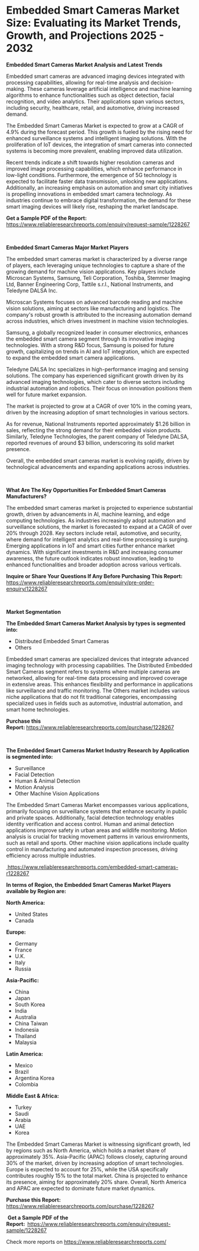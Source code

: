 <p><h1>Embedded Smart Cameras Market Size: Evaluating its Market Trends, Growth, and Projections 2025 - 2032</h1></p><p><strong>Embedded Smart Cameras Market Analysis and Latest Trends</strong></p>
<p><p>Embedded smart cameras are advanced imaging devices integrated with processing capabilities, allowing for real-time analysis and decision-making. These cameras leverage artificial intelligence and machine learning algorithms to enhance functionalities such as object detection, facial recognition, and video analytics. Their applications span various sectors, including security, healthcare, retail, and automotive, driving increased demand.</p><p>The Embedded Smart Cameras Market is expected to grow at a CAGR of 4.9% during the forecast period. This growth is fueled by the rising need for enhanced surveillance systems and intelligent imaging solutions. With the proliferation of IoT devices, the integration of smart cameras into connected systems is becoming more prevalent, enabling improved data utilization.</p><p>Recent trends indicate a shift towards higher resolution cameras and improved image processing capabilities, which enhance performance in low-light conditions. Furthermore, the emergence of 5G technology is expected to facilitate faster data transmission, unlocking new applications. Additionally, an increasing emphasis on automation and smart city initiatives is propelling innovations in embedded smart camera technology. As industries continue to embrace digital transformation, the demand for these smart imaging devices will likely rise, reshaping the market landscape.</p></p>
<p><strong>Get a Sample PDF of the Report:&nbsp;</strong> <a href="https://www.reliableresearchreports.com/enquiry/request-sample/1228267?utm_campaign=2251&utm_medium=2&utm_source=Github&utm_content=ia&utm_term=06042025&utm_id=embedded-smart-cameras">https://www.reliableresearchreports.com/enquiry/request-sample/1228267</a></p>
<p>&nbsp;</p>
<p><strong>Embedded Smart Cameras Major Market Players</strong></p>
<p><p>The embedded smart cameras market is characterized by a diverse range of players, each leveraging unique technologies to capture a share of the growing demand for machine vision applications. Key players include Microscan Systems, Samsung, Teli Corporation, Toshiba, Stemmer Imaging Ltd, Banner Engineering Corp, Tattile s.r.l., National Instruments, and Teledyne DALSA Inc.</p><p>Microscan Systems focuses on advanced barcode reading and machine vision solutions, aiming at sectors like manufacturing and logistics. The company's robust growth is attributed to the increasing automation demand across industries, which drives investment in machine vision technologies.</p><p>Samsung, a globally recognized leader in consumer electronics, enhances the embedded smart camera segment through its innovative imaging technologies. With a strong R&D focus, Samsung is poised for future growth, capitalizing on trends in AI and IoT integration, which are expected to expand the embedded smart camera applications.</p><p>Teledyne DALSA Inc specializes in high-performance imaging and sensing solutions. The company has experienced significant growth driven by its advanced imaging technologies, which cater to diverse sectors including industrial automation and robotics. Their focus on innovation positions them well for future market expansion.</p><p>The market is projected to grow at a CAGR of over 10% in the coming years, driven by the increasing adoption of smart technologies in various sectors. </p><p>As for revenue, National Instruments reported approximately $1.26 billion in sales, reflecting the strong demand for their embedded vision products. Similarly, Teledyne Technologies, the parent company of Teledyne DALSA, reported revenues of around $3 billion, underscoring its solid market presence.</p><p>Overall, the embedded smart cameras market is evolving rapidly, driven by technological advancements and expanding applications across industries.</p></p>
<p>&nbsp;</p>
<p><strong>What Are The Key Opportunities For Embedded Smart Cameras Manufacturers?</strong></p>
<p><p>The embedded smart cameras market is projected to experience substantial growth, driven by advancements in AI, machine learning, and edge computing technologies. As industries increasingly adopt automation and surveillance solutions, the market is forecasted to expand at a CAGR of over 20% through 2028. Key sectors include retail, automotive, and security, where demand for intelligent analytics and real-time processing is surging. Emerging applications in IoT and smart cities further enhance market dynamics. With significant investments in R&D and increasing consumer awareness, the future outlook indicates robust innovation, leading to enhanced functionalities and broader adoption across various verticals.</p></p>
<p><strong>Inquire or Share Your Questions If Any Before Purchasing This Report:</strong> <a href="https://www.reliableresearchreports.com/enquiry/pre-order-enquiry/1228267?utm_campaign=2251&utm_medium=2&utm_source=Github&utm_content=ia&utm_term=06042025&utm_id=embedded-smart-cameras">https://www.reliableresearchreports.com/enquiry/pre-order-enquiry/1228267</a></p>
<p>&nbsp;</p>
<p><strong>Market Segmentation</strong></p>
<p><strong>The Embedded Smart Cameras Market Analysis by types is segmented into:</strong></p>
<p><ul><li>Distributed Embedded Smart Cameras</li><li>Others</li></ul></p>
<p><p>Embedded smart cameras are specialized devices that integrate advanced imaging technology with processing capabilities. The Distributed Embedded Smart Cameras segment refers to systems where multiple cameras are networked, allowing for real-time data processing and improved coverage in extensive areas. This enhances flexibility and performance in applications like surveillance and traffic monitoring. The Others market includes various niche applications that do not fit traditional categories, encompassing specialized uses in fields such as automotive, industrial automation, and smart home technologies.</p></p>
<p><strong>Purchase this Report:&nbsp;</strong><a href="https://www.reliableresearchreports.com/purchase/1228267?utm_campaign=2251&utm_medium=2&utm_source=Github&utm_content=ia&utm_term=06042025&utm_id=embedded-smart-cameras">https://www.reliableresearchreports.com/purchase/1228267</a></p>
<p>&nbsp;</p>
<p><strong>The Embedded Smart Cameras Market Industry Research by Application is segmented into:</strong></p>
<p><ul><li>Surveillance</li><li>Facial Detection</li><li>Human & Animal Detection</li><li>Motion Analysis</li><li>Other Machine Vision Applications</li></ul></p>
<p><p>The Embedded Smart Cameras Market encompasses various applications, primarily focusing on surveillance systems that enhance security in public and private spaces. Additionally, facial detection technology enables identity verification and access control. Human and animal detection applications improve safety in urban areas and wildlife monitoring. Motion analysis is crucial for tracking movement patterns in various environments, such as retail and sports. Other machine vision applications include quality control in manufacturing and automated inspection processes, driving efficiency across multiple industries.</p></p>
<p><a href="https://www.reliableresearchreports.com/embedded-smart-cameras-r1228267?utm_campaign=2251&utm_medium=2&utm_source=Github&utm_content=ia&utm_term=06042025&utm_id=embedded-smart-cameras">&nbsp;https://www.reliableresearchreports.com/embedded-smart-cameras-r1228267</a></p>
<p><strong>In terms of Region, the Embedded Smart Cameras Market Players available by Region are:</strong></p>
<p>
    <p> <strong> North America: </strong>
        <ul>
            <li>United States</li>
            <li>Canada</li>
        </ul>
        </p> 
    <p> <strong> Europe: </strong>
        <ul>
            <li>Germany</li>
            <li>France</li>
            <li>U.K.</li>
            <li>Italy</li>
            <li>Russia</li>
        </ul>
        </p> 
    <p> <strong> Asia-Pacific: </strong>
        <ul>
            <li>China</li>
            <li>Japan</li>
            <li>South Korea</li>
            <li>India</li>
            <li>Australia</li>
            <li>China Taiwan</li>
            <li>Indonesia</li>
            <li>Thailand</li>
            <li>Malaysia</li>
        </ul>
        </p> 
    <p> <strong> Latin America: </strong>
        <ul>
            <li>Mexico</li>
            <li>Brazil</li>
            <li>Argentina Korea</li>
            <li>Colombia</li>
        </ul>
        </p> 
    <p> <strong> Middle East & Africa: </strong>
        <ul>
            <li>Turkey</li>
            <li>Saudi</li>
            <li>Arabia</li>
            <li>UAE</li>
            <li>Korea</li>
        </ul>
    </p>
    </p>
<p><p>The Embedded Smart Cameras Market is witnessing significant growth, led by regions such as North America, which holds a market share of approximately 35%. Asia-Pacific (APAC) follows closely, capturing around 30% of the market, driven by increasing adoption of smart technologies. Europe is expected to account for 25%, while the USA specifically contributes roughly 15% to the total market. China is projected to enhance its presence, aiming for approximately 20% share. Overall, North America and APAC are expected to dominate future market dynamics.</p></p>
<p><strong>Purchase this Report: </strong><a href="https://www.reliableresearchreports.com/purchase/1228267?utm_campaign=2251&utm_medium=2&utm_source=Github&utm_content=ia&utm_term=06042025&utm_id=embedded-smart-cameras">https://www.reliableresearchreports.com/purchase/1228267</a></p>
<p>&nbsp;<strong>Get a Sample PDF of the Report:&nbsp;&nbsp;</strong><a href="https://www.reliableresearchreports.com/enquiry/request-sample/1228267?utm_campaign=2251&utm_medium=2&utm_source=Github&utm_content=ia&utm_term=06042025&utm_id=embedded-smart-cameras">https://www.reliableresearchreports.com/enquiry/request-sample/1228267</a></p>
<p><strong></strong></p>
<p>Check more reports on <a href="https://www.reliableresearchreports.com/?utm_campaign=2251&utm_medium=2&utm_source=Github&utm_content=ia&utm_term=06042025&utm_id=embedded-smart-cameras">https://www.reliableresearchreports.com/</a></p>